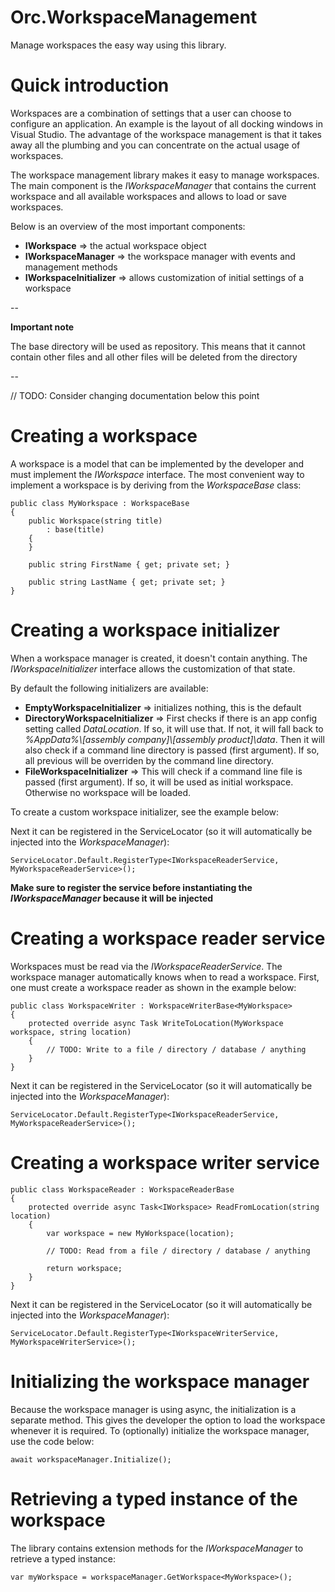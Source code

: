 # Orc.WorkspaceManagement

Manage workspaces the easy way using this library.

# Quick introduction

Workspaces are a combination of settings that a user can choose to configure an application. An example is the layout of all docking windows in Visual Studio. The advantage of the workspace management is that it takes away all the plumbing and you can concentrate on the actual usage of workspaces.

The workspace management library makes it easy to manage workspaces. The main component is the *IWorkspaceManager* that contains the current workspace and all available workspaces and allows to load or save workspaces.

Below is an overview of the most important components:

- **IWorkspace** => the actual workspace object
- **IWorkspaceManager** => the workspace manager with events and management methods
- **IWorkspaceInitializer** => allows customization of initial settings of a workspace

-- 

**Important note** 

The base directory will be used as repository. This means that it cannot contain other files and all other files will be deleted from the directory

-- 

// TODO: Consider changing documentation below this point


# Creating a workspace

A workspace is a model that can be implemented by the developer and must implement the *IWorkspace* interface. The most convenient way to implement a workspace is by deriving from the *WorkspaceBase* class:

    public class MyWorkspace : WorkspaceBase
    {
    	public Workspace(string title)
    		: base(title)
	    {
	    }
	    
	    public string FirstName { get; private set; }
	    
	    public string LastName { get; private set; }
    }

# Creating a workspace initializer

When a workspace manager is created, it doesn't contain anything. The *IWorkspaceInitializer* interface allows the customization of that state. 

By default the following initializers are available:

* **EmptyWorkspaceInitializer** => initializes nothing, this is the default
* **DirectoryWorkspaceInitializer** => First checks if there is an app config setting called *DataLocation*. If so, it will use that. If not, it will fall back to *%AppData%\\[assembly company]\\[assembly product]\\data*. Then it will also check if a command line directory is passed (first argument). If so, all previous will be overriden by the command line directory.
* **FileWorkspaceInitializer** => This will check if a command line file is passed (first argument). If so, it will be used as initial workspace. Otherwise no workspace will be loaded.

To create a custom workspace initializer, see the example below:

Next it can be registered in the ServiceLocator (so it will automatically be injected into the *WorkspaceManager*):

	ServiceLocator.Default.RegisterType<IWorkspaceReaderService, MyWorkspaceReaderService>();


**Make sure to register the service before instantiating the *IWorkspaceManager* because it will be injected**

# Creating a workspace reader service

Workspaces must be read via the *IWorkspaceReaderService*. The workspace manager automatically knows when to read a workspace. First, one must create a workspace reader as shown in the example below:

	public class WorkspaceWriter : WorkspaceWriterBase<MyWorkspace>
	{
	    protected override async Task WriteToLocation(MyWorkspace workspace, string location)
	    {
	        // TODO: Write to a file / directory / database / anything
	    }
	}

Next it can be registered in the ServiceLocator (so it will automatically be injected into the *WorkspaceManager*):

	ServiceLocator.Default.RegisterType<IWorkspaceReaderService, MyWorkspaceReaderService>();

# Creating a workspace writer service

	public class WorkspaceReader : WorkspaceReaderBase
	{
	    protected override async Task<IWorkspace> ReadFromLocation(string location)
	    {
	        var workspace = new MyWorkspace(location);
	
	        // TODO: Read from a file / directory / database / anything

			return workspace;
	    }
	}

Next it can be registered in the ServiceLocator (so it will automatically be injected into the *WorkspaceManager*):

	ServiceLocator.Default.RegisterType<IWorkspaceWriterService, MyWorkspaceWriterService>();

# Initializing the workspace manager

Because the workspace manager is using async, the initialization is a separate method. This gives the developer the option to load the workspace whenever it is required. To (optionally) initialize the workspace manager, use the code below:

	await workspaceManager.Initialize(); 

# Retrieving a typed instance of the workspace

The library contains extension methods for the *IWorkspaceManager* to retrieve a typed instance:

	var myWorkspace = workspaceManager.GetWorkspace<MyWorkspace>();
